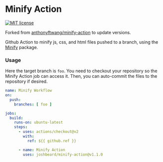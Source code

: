 # Minify Action
[![MIT license](https://img.shields.io/github/license/anthonyftwang/minify-action.svg?color=blue)](https://github.com/anthonyftwang/minify-action/blob/master/LICENSE)

Forked from
[anthonyftwang/minify-action](https://github.com/anthonyftwang/minify-action)
to update versions.

Github Action to minify js, css, and html files pushed to a branch, using the
[Minify](https://github.com/coderaiser/minify) package.

### Usage

Here the target branch is `foo`. You need to checkout your repository so the
Minify Action job can access it. Then, you can auto-commit the files to the
repository if desired.

```yaml
name: Minify Workflow
on:
  push:
    branches: [ foo ]

jobs:
  build:
    runs-on: ubuntu-latest
    steps:
      - uses: actions/checkout@v2
        with:
          ref: ${{ github.ref }}

      - name: Minify Action
        uses: joshbeard/minify-action@v1.1.0
```
